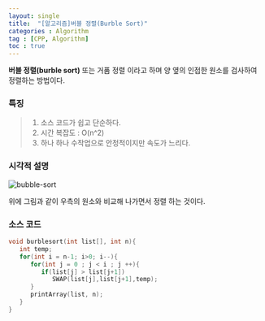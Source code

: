 ```yaml
---
layout: single
title:  "[알고리즘]버블 정렬(Burble Sort)"
categories : Algorithm
tag : [CPP, Algorithm]
toc : true
---
```


__버블 정렬(burble sort)__ 또는 거품 정렬 이라고 하며 양 옆의 인접한 원소를 검사하여 정렬하는 방법이다.

### __특징__

> 1.  소스 코드가 쉽고 단순하다.
> 2. 시간 복잡도 :  O(n^2)
> 3. 하나 하나 수작업으로 안정적이지만 속도가 느리다.

### 시각적 설명

![bubble-sort](../../images/2022-07-29-burblesort/bubble-sort.gif)

위에 그림과 같이 우측의 원소와 비교해 나가면서 정렬 하는 것이다.

### 소스 코드

```c++
void burblesort(int list[], int n){
   int temp;
   for(int i = n-1; i>0; i--){
      for(int j = 0 ; j < i ; j ++){
         if(list[j] > list[j+1]) 
            SWAP(list[j],list[j+1],temp);
      }
      printArray(list, n);
   }
}
```



